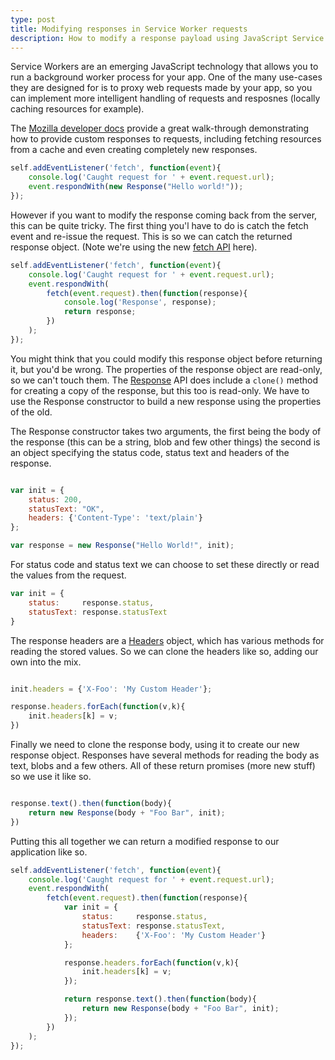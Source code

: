```yaml
---
type: post
title: Modifying responses in Service Worker requests
description: How to modify a response payload using JavaScript Service Workers
---
```


Service Workers are an emerging JavaScript technology that allows you to run a background worker process for your app. One of the many use-cases they are designed for is to proxy web requests made by your app, so you can implement more intelligent handling of requests and resposnes (locally caching resources for example).

The [Mozilla developer docs][1] provide a great walk-through demonstrating how to provide custom responses to requests, including fetching resources from a cache and even creating completely new responses. 

```javascript
self.addEventListener('fetch', function(event){
    console.log('Caught request for ' + event.request.url);
    event.respondWith(new Response("Hello world!"));
});
```

However if you want to modify the response coming back from the server, this can be quite tricky. The first thing you'l have to do is catch the fetch event and re-issue the request. This is so we can catch the returned response object. (Note we're using the new [fetch API][4] here).

```javascript
self.addEventListener('fetch', function(event){
    console.log('Caught request for ' + event.request.url);
    event.respondWith(
        fetch(event.request).then(function(response){
            console.log('Response', response);
            return response;  
        })
    );
});
```

You might think that you could modify this response object before returning it, but you'd be wrong. The properties of the response object are read-only, so we can't touch them. The [Response][2] API does include a `clone()` method for creating a copy of the response, but this too is read-only. We have to use the Response constructor to build a new response using the properties of the old.

The Response constructor takes two arguments, the first being the body of the response (this can be a string, blob and few other things) the second is an object specifying the status code, status text and headers of the response.

```javascript

var init = {
    status: 200,
    statusText: "OK",
    headers: {'Content-Type': 'text/plain'}
};

var response = new Response("Hello World!", init);

```

For status code and status text we can choose to set these directly or read the values from the request.

```javascript
var init = {
    status:     response.status,
    statusText: response.statusText
}

```

The response headers are a [Headers][3] object, which has various methods for reading the stored values. So we can clone the headers like so, adding our own into the mix.

```javascript

init.headers = {'X-Foo': 'My Custom Header'};

response.headers.forEach(function(v,k){
    init.headers[k] = v;
})

```

Finally we need to clone the response body, using it to create our new response object. Responses have several methods for reading the body as text, blobs and a few others. All of these return promises (more new stuff) so we use it like so.

```javascript

response.text().then(function(body){
    return new Response(body + "Foo Bar", init);
})

```

Putting this all together we can return a modified response to our application like so.

```javascript
self.addEventListener('fetch', function(event){
    console.log('Caught request for ' + event.request.url);
    event.respondWith(
        fetch(event.request).then(function(response){
            var init = {
                status:     response.status,
                statusText: response.statusText,
                headers:    {'X-Foo': 'My Custom Header'}
            };

            response.headers.forEach(function(v,k){
                init.headers[k] = v;
            });

            return response.text().then(function(body){
                return new Response(body + "Foo Bar", init);
            });
        })
    );
});
```



[1]: https://developer.mozilla.org/en-US/docs/Web/API/Service_Worker_API/Using_Service_Workers#Custom_responses_to_requests
[2]: https://developer.mozilla.org/en-US/docs/Web/API/Response
[3]: https://developer.mozilla.org/en-US/docs/Web/API/Headers
[4]: https://developer.mozilla.org/en-US/docs/Web/API/Fetch_API
